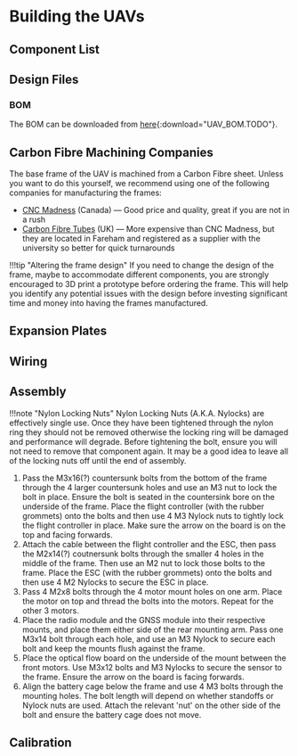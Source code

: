 # Building the UAVs

## Component List

## Design Files

### BOM

The BOM can be downloaded from [here](../assets/uav/bom){:download="UAV_BOM.TODO"}.

## Carbon Fibre Machining Companies

The base frame of the UAV is machined from a Carbon Fibre sheet. Unless you want to do this yourself, we recommend using one of the following companies for manufacturing the frames:

- [CNC Madness](https://cncmadness.com/) (Canada) — Good price and quality, great if you are not in a rush
- [Carbon Fibre Tubes](https://www.carbonfibretubes.co.uk/) (UK) — More expensive than CNC Madness, but they are located in Fareham and registered as a supplier with the university so better for quick turnarounds

!!!tip "Altering the frame design"
    If you need to change the design of the frame, maybe to accommodate different components, you are strongly encouraged to 3D print a prototype before ordering the frame. This will help you identify any potential issues with the design before investing significant time and money into having the frames manufactured.

## Expansion Plates

## Wiring

## Assembly

!!!note "Nylon Locking Nuts"
    Nylon Locking Nuts (A.K.A. Nylocks) are effectively single use. Once they have been tightened through the nylon ring they should not be removed otherwise the locking ring will be damaged and performance will degrade. Before tightening the bolt, ensure you will not need to remove that component again. It may be a good idea to leave all of the locking nuts off until the end of assembly.

1. Pass the M3x16(?) countersunk bolts from the bottom of the frame through the 4 larger countersunk holes and use an M3 nut to lock the bolt in place. Ensure the bolt is seated in the countersink bore on the underside of the frame. Place the flight controller (with the rubber grommets) onto the bolts and then use 4 M3 Nylock nuts to tightly lock the flight controller in place. Make sure the arrow on the board is on the top and facing forwards.
2. Attach the cable between the flight controller and the ESC, then pass the M2x14(?) coutnersunk bolts through the smaller 4 holes in the middle of the frame. Then use an M2 nut to lock those bolts to the frame. Place the ESC (with the rubber grommets) onto the bolts and then use 4 M2 Nylocks to secure the ESC in place.
3. Pass 4 M2x8 bolts through the 4 motor mount holes on one arm. Place the motor on top and thread the bolts into the motors. Repeat for the other 3 motors.
4. Place the radio module and the GNSS module into their respective mounts, and place them either side of the rear mounting arm. Pass one M3x14 bolt through each hole, and use an M3 Nylock to secure each bolt and keep the mounts flush against the frame.
5. Place the optical flow board on the underside of the mount between the front motors. Use M3x12 bolts and M3 Nylocks to secure the sensor to the frame. Ensure the arrow on the board is facing forwards.
6. Align the battery cage below the frame and use 4 M3 bolts through the mounting holes. The bolt length will depend on whether standoffs or Nylock nuts are used. Attach the relevant 'nut' on the other side of the bolt and ensure the battery cage does not move.

## Calibration
